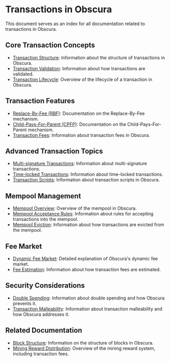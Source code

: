 # Transactions in Obscura

This document serves as an index for all documentation related to transactions in Obscura.

## Core Transaction Concepts

- [Transaction Structure](../transactions.md): Information about the structure of transactions in Obscura.
- [Transaction Validation](../consensus/transaction_validation.md): Information about how transactions are validated.
- [Transaction Lifecycle](transaction_lifecycle.md): Overview of the lifecycle of a transaction in Obscura.

## Transaction Features

- [Replace-By-Fee (RBF)](../consensus/replace_by_fee.md): Documentation on the Replace-By-Fee mechanism.
- [Child-Pays-For-Parent (CPFP)](../consensus/cpfp.md): Documentation on the Child-Pays-For-Parent mechanism.
- [Transaction Fees](transaction_fees.md): Information about transaction fees in Obscura.

## Advanced Transaction Topics

- [Multi-signature Transactions](multisig.md): Information about multi-signature transactions.
- [Time-locked Transactions](timelock.md): Information about time-locked transactions.
- [Transaction Scripts](scripts.md): Information about transaction scripts in Obscura.

## Mempool Management

- [Mempool Overview](mempool.md): Overview of the mempool in Obscura.
- [Mempool Acceptance Rules](mempool_rules.md): Information about rules for accepting transactions into the mempool.
- [Mempool Eviction](mempool_eviction.md): Information about how transactions are evicted from the mempool.

## Fee Market

- [Dynamic Fee Market](../consensus/fee_market.md): Detailed explanation of Obscura's dynamic fee market.
- [Fee Estimation](fee_estimation.md): Information about how transaction fees are estimated.

## Security Considerations

- [Double Spending](../consensus/double_spending.md): Information about double spending and how Obscura prevents it.
- [Transaction Malleability](transaction_malleability.md): Information about transaction malleability and how Obscura addresses it.

## Related Documentation

- [Block Structure](../architecture.md#block-structure): Information on the structure of blocks in Obscura.
- [Mining Reward Distribution](../mining/rewards.md): Overview of the mining reward system, including transaction fees. 